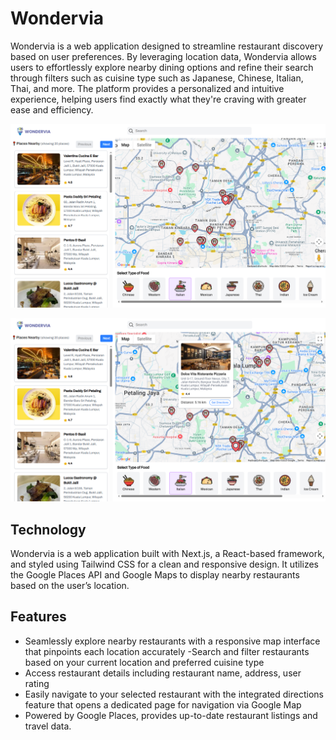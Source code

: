 # Wondervia

Wondervia is a web application designed to streamline restaurant discovery based on user preferences. By leveraging location data, Wondervia allows users to effortlessly explore nearby dining options and refine their search through filters such as cuisine type such as Japanese, Chinese, Italian, Thai, and more. The platform provides a personalized and intuitive experience, helping users find exactly what they're craving with greater ease and efficiency.

![image alt](https://github.com/bernicetan28/wondervia/blob/a499f6bfe85ab8dec06f76fe2bef7149140c3a3b/Screenshot%202025-06-17%20140423.png)

![image alt](https://github.com/bernicetan28/wondervia/blob/a499f6bfe85ab8dec06f76fe2bef7149140c3a3b/Screenshot%202025-06-17%20140500.png)

## Technology

Wondervia is a web application built with Next.js, a React-based framework, and styled using Tailwind CSS for a clean and responsive design. It utilizes the Google Places API and Google Maps to display nearby restaurants based on the user’s location.

## Features

- Seamlessly explore nearby restaurants with a responsive map interface that pinpoints each location accurately
-Search and filter restaurants based on your current location and preferred cuisine type
- Access restaurant details including restaurant name, address, user rating
- Easily navigate to your selected restaurant with the integrated directions feature that opens a dedicated page for navigation via Google Map
- Powered by Google Places, provides up-to-date restaurant listings and travel data.
